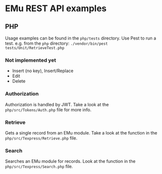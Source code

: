 # EMu REST API examples

## PHP

Usage examples can be found in the `php/tests` directory. Use Pest to run a test.
e.g. from the `php` directory: `./vendor/bin/pest tests/Unit/RetrieveTest.php`

### Not implemented yet

- Insert (no key), Insert/Replace
- Edit
- Delete

### Authorization

Authorization is handled by JWT. Take a look at the `php/src/Tokens/Auth.php` file
for more info.

### Retrieve

Gets a single record from an EMu module.
Take a look at the function in the `php/src/Texpress/Retrieve.php` file.

### Search

Searches an EMu module for records. Look at the function in the `php/src/Texpress/Search.php` file.
